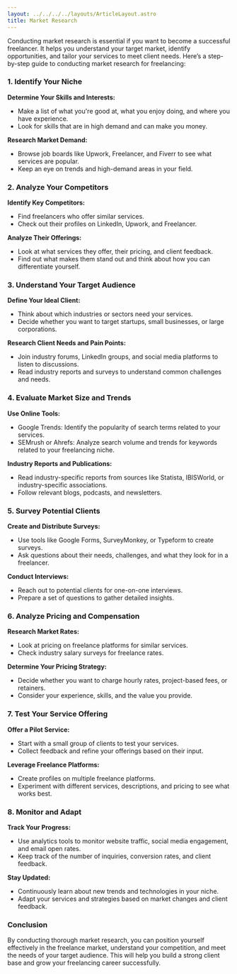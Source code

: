 ```yaml
---
layout: ../../../../layouts/ArticleLayout.astro
title: Market Research
---
```


Conducting market research is essential if you want to become a successful freelancer. It helps you understand your target market, identify opportunities, and tailor your services to meet client needs. Here’s a step-by-step guide to conducting market research for freelancing:

### 1. Identify Your Niche

**Determine Your Skills and Interests:**
- Make a list of what you're good at, what you enjoy doing, and where you have experience.
- Look for skills that are in high demand and can make you money.

**Research Market Demand:**
- Browse job boards like Upwork, Freelancer, and Fiverr to see what services are popular.
- Keep an eye on trends and high-demand areas in your field.

### 2. Analyze Your Competitors

**Identify Key Competitors:**
- Find freelancers who offer similar services.
- Check out their profiles on LinkedIn, Upwork, and Freelancer.

**Analyze Their Offerings:**
- Look at what services they offer, their pricing, and client feedback.
- Find out what makes them stand out and think about how you can differentiate yourself.

### 3. Understand Your Target Audience

**Define Your Ideal Client:**
- Think about which industries or sectors need your services.
- Decide whether you want to target startups, small businesses, or large corporations.

**Research Client Needs and Pain Points:**
- Join industry forums, LinkedIn groups, and social media platforms to listen to discussions.
- Read industry reports and surveys to understand common challenges and needs.

### 4. Evaluate Market Size and Trends

**Use Online Tools:**
- Google Trends: Identify the popularity of search terms related to your services.
- SEMrush or Ahrefs: Analyze search volume and trends for keywords related to your freelancing niche.

**Industry Reports and Publications:**
- Read industry-specific reports from sources like Statista, IBISWorld, or industry-specific associations.
- Follow relevant blogs, podcasts, and newsletters.

### 5. Survey Potential Clients

**Create and Distribute Surveys:**
- Use tools like Google Forms, SurveyMonkey, or Typeform to create surveys.
- Ask questions about their needs, challenges, and what they look for in a freelancer.

**Conduct Interviews:**
- Reach out to potential clients for one-on-one interviews.
- Prepare a set of questions to gather detailed insights.

### 6. Analyze Pricing and Compensation

**Research Market Rates:**
- Look at pricing on freelance platforms for similar services.
- Check industry salary surveys for freelance rates.

**Determine Your Pricing Strategy:**
- Decide whether you want to charge hourly rates, project-based fees, or retainers.
- Consider your experience, skills, and the value you provide.

### 7. Test Your Service Offering

**Offer a Pilot Service:**
- Start with a small group of clients to test your services.
- Collect feedback and refine your offerings based on their input.

**Leverage Freelance Platforms:**
- Create profiles on multiple freelance platforms.
- Experiment with different services, descriptions, and pricing to see what works best.

### 8. Monitor and Adapt

**Track Your Progress:**
- Use analytics tools to monitor website traffic, social media engagement, and email open rates.
- Keep track of the number of inquiries, conversion rates, and client feedback.

**Stay Updated:**
- Continuously learn about new trends and technologies in your niche.
- Adapt your services and strategies based on market changes and client feedback.

### Conclusion

By conducting thorough market research, you can position yourself effectively in the freelance market, understand your competition, and meet the needs of your target audience. This will help you build a strong client base and grow your freelancing career successfully.